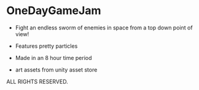 # OneDayGameJam

- Fight an endless sworm of enemies in space from a top down point of view!

- Features pretty particles

- Made in an 8 hour time period

- art assets from unity asset store

ALL RIGHTS RESERVED.
